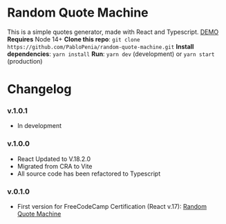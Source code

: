 # Random Quote Machine

This is a simple quotes generator, made with React and Typescript.
[DEMO]("https://pablopenia.github.io/random-quote-machine")
**Requires** Node 14+
**Clone this repo**: `git clone https://github.com/PabloPenia/random-quote-machine.git`
**Install dependencies**: `yarn install`
**Run**: `yarn dev` (development) or `yarn start` (production)

# Changelog

### v.1.0.1

- In development

### v.1.0.0

- React Updated to V.18.2.0
- Migrated from CRA to Vite
- All source code has been refactored to Typescript

### v.0.1.0

- First version for FreeCodeCamp Certification (React v.17): [Random Quote Machine]("https://codepen.io/3dm777/full/dyZJdJQ")
